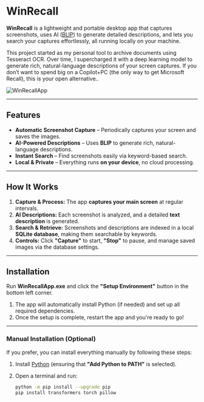 # **WinRecall**

**WinRecall** is a lightweight and portable desktop app that captures screenshots, uses AI ([BLIP](https://github.com/salesforce/BLIP)) to generate detailed descriptions, and lets you search your captures effortlessly, all running locally on your machine.  

This project started as my personal tool to archive documents using Tesseract OCR. Over time, I supercharged it with a deep learning model to generate rich, natural-language descriptions of your screen captures.  If you don’t want to spend big on a Copilot+PC (the only way to get Microsoft Recall), this is your open alternative..

![WinRecallApp](https://github.com/user-attachments/assets/29f4b608-8d4e-4cc8-a721-6d70cc85a606)  

---

## **Features**  

- **Automatic Screenshot Capture** – Periodically captures your screen and saves the images.  
- **AI-Powered Descriptions** – Uses **BLIP** to generate rich, natural-language descriptions.  
- **Instant Search** – Find screenshots easily via keyword-based search.  
- **Local & Private** – Everything runs **on your device**, no cloud processing.  

---

## **How It Works**  

1. **Capture & Process:** The app **captures your main screen** at regular intervals.  
2. **AI Descriptions:** Each screenshot is analyzed, and a detailed **text description** is generated.  
3. **Search & Retrieve:** Screenshots and descriptions are indexed in a local **SQLite database**, making them searchable by keywords.  
4. **Controls:** Click **"Capture"** to start, **"Stop"** to pause, and manage saved images via the database settings.  

---

## **Installation**  

Run **WinRecallApp.exe** and click the **"Setup Environment"** button in the bottom left corner.

1. The app will automatically install Python (if needed) and set up all required dependencies.
2. Once the setup is complete, restart the app and you're ready to go!

---

### **Manual Installation (Optional)**  

If you prefer, you can install everything manually by following these steps:  

1. Install [Python](https://www.python.org/downloads/) (ensuring that **"Add Python to PATH"** is selected).  
2. Open a terminal and run:  

   ```bash
   python -m pip install --upgrade pip
   pip install transformers torch pillow

